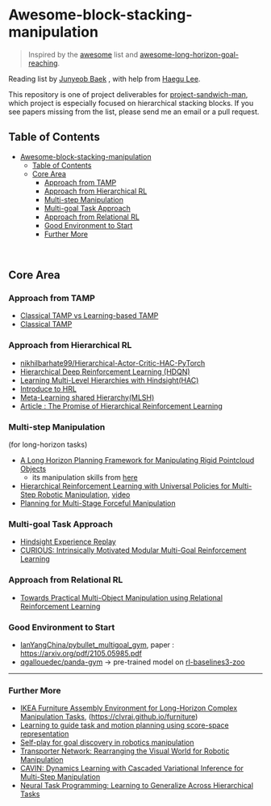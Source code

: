 # Awesome-block-stacking-manipulation

>  Inspired by the [awesome](https://github.com/sindresorhus/awesome) list and [awesome-long-horizon-goal-reaching](https://github.com/Mehooz/awesome-long-horizon-goal-reaching).

Reading list by [Junyeob Baek](https://github.com/CUN-bjy) , with help from [Haegu Lee](https://github.com/benthebear93). 

This repository is one of project deliverables for [project-sandwich-man](https://github.com/ropiens/project-sandwich-man), which project is especially focused on hierarchical stacking blocks. If you see papers missing from the list, please send me an email or a pull request.



## Table of Contents

- [Awesome-block-stacking-manipulation](#awesome-block-stacking-manipulation)
  * [Table of Contents](#table-of-contents)
  * [Core Area](#core-area)
    + [Approach from TAMP](#approach-from-tamp)
    + [Approach from Hierarchical RL](#approach-from-hierarchical-rl)
    + [Multi-step Manipulation](#multi-step-manipulation)
    + [Multi-goal Task Approach](#multi-goal-task-approach)
    + [Approach from Relational RL](#approach-from-relational-rl)
    + [Good Environment to Start](#good-environment-to-start)
    + [Further More](#further-more)

</br>

## Core Area

### Approach from TAMP

- [Classical TAMP vs Learning-based TAMP](http://web.mit.edu/caelan/www/presentations/6.881_TAMP.pdf)
- [Classical TAMP](https://www.ics.uci.edu/~kkask/Fall-2014%20CS271/slides/09-planning.pdf)



### Approach from Hierarchical RL

- [nikhilbarhate99/Hierarchical-Actor-Critic-HAC-PyTorch](https://github.com/nikhilbarhate99/Hierarchical-Actor-Critic-HAC-PyTorch)
- [Hierarchical Deep Reinforcement Learning (HDQN)](https://bluediary8.tistory.com/4)
- [Learning Multi-Level Hierarchies with Hindsight(HAC)](https://arxiv.org/abs/1712.00948)
- [Introduce to HRL](http://khanrc.github.io/RL-Hierarchy.html) 
- [Meta-Learning shared Hierarchy(MLSH)](https://openai.com/blog/learning-a-hierarchy)
- [Article : The Promise of Hierarchical Reinforcement Learning](https://thegradient.pub/the-promise-of-hierarchical-reinforcement-learning)


### Multi-step Manipulation
(for long-horizon tasks)

- [A Long Horizon Planning Framework for Manipulating Rigid Pointcloud Objects](https://anthonysimeonov.github.io/rpo-planning-framework/)
  - its manipulation skills from [here](https://sci-hub.se/https://ieeexplore.ieee.org/abstract/document/9196976)
- [Hierarchical Reinforcement Learning with Universal Policies for Multi-Step Robotic Manipulation](https://ieeexplore.ieee.org/abstract/document/9366328), [video](https://www.youtube.com/watch?v=n_wQuf4r0qk)
- [Planning for Multi-Stage Forceful Manipulation](https://arxiv.org/abs/2101.02679)


### Multi-goal Task Approach

- [Hindsight Experience Replay](https://arxiv.org/abs/1707.01495)
- [CURIOUS: Intrinsically Motivated Modular Multi-Goal Reinforcement Learning](https://arxiv.org/pdf/1810.06284.pdf)



### Approach from Relational RL

- [Towards Practical Multi-Object Manipulation using Relational Reinforcement Learning](https://richardrl.github.io/relational-rl/)



### Good Environment to Start

-  [IanYangChina/pybullet_multigoal_gym](https://github.com/IanYangChina/pybullet_multigoal_gym), paper : https://arxiv.org/pdf/2105.05985.pdf
-  [qgallouedec/panda-gym](https://github.com/qgallouedec/panda-gym) -> pre-trained model on [rl-baselines3-zoo](https://github.com/DLR-RM/rl-baselines3-zoo)

---

### Further More

- [IKEA Furniture Assembly Environment for Long-Horizon Complex Manipulation Tasks](https://arxiv.org/pdf/1911.07246.pdf), (https://clvrai.github.io/furniture)
- [Learning to guide task and motion planning using score-space representation](https://journals.sagepub.com/doi/pdf/10.1177/0278364919848837)
- [Self-play for goal discovery in robotics manipulation](https://robotics-self-play.github.io/)
- [Transporter Network: Rearranging the Visual World for Robotic Manipulation](https://transporternets.github.io/)
- [CAVIN: Dynamics Learning with Cascaded Variational Inference for Multi-Step Manipulation](http://pair.stanford.edu/cavin/)
- [Neural Task Programming: Learning to Generalize Across Hierarchical Tasks](https://stanfordvl.github.io/ntp/)
